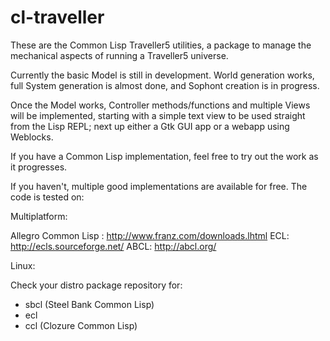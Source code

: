 cl-traveller
============

These are the Common Lisp Traveller5 utilities, a package to manage the mechanical aspects of running a Traveller5 universe.

Currently the basic Model is still in development. World generation works, full System generation is almost done, and Sophont creation is in progress.

Once the Model works, Controller methods/functions and multiple Views will be implemented, starting with a simple text view to be used straight from the Lisp REPL; next up either a Gtk GUI app or a webapp using Weblocks.

If you have a Common Lisp implementation, feel free to try out the work as it progresses.

If you haven't, multiple good implementations are available for free. The code is tested on:

Multiplatform:

Allegro Common Lisp : http://www.franz.com/downloads.lhtml
ECL: http://ecls.sourceforge.net/
ABCL: http://abcl.org/

Linux: 

Check your distro package repository for:
 - sbcl (Steel Bank Common Lisp)
 - ecl
 - ccl (Clozure Common Lisp)

